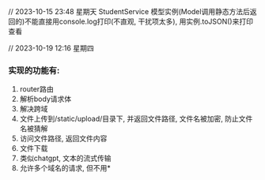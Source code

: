
// 2023-10-15 23:48 星期天
StudentService
模型实例(Model调用静态方法后返回的)不能直接用console.log打印(不直观, 干扰项太多), 用实例.toJSON()来打印查看


// 2023-10-19 12:16 星期四
### 实现的功能有:
1. router路由
1. 解析body请求体
1. 解决跨域
1. 文件上传到/static/upload/目录下, 并返回文件路径, 文件名被加密, 防止文件名被猜解
1. 访问文件路径, 返回文件内容
1. 文件下载
1. 类似chatgpt, 文本的流式传输
1. 允许多个域名的请求, 但不用*
